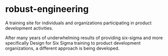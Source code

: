 # robust-engineering
A training site for individuals and organizations participating in product development activities.

After many years of underwhelming results of providing six-sigma and more specifically Design for Six Sigma training to product development organizations, a different approach is being developed. 
